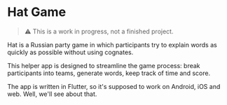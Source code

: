 # Hat Game

> :warning: This is a work in progress, not a finished project.

Hat is a Russian party game in which participants try to explain words as quickly as possible without using cognates.

This helper app is designed to streamline the game process: break participants into teams, generate words, keep track of time and score.

The app is written in Flutter, so it's supposed to work on Android, iOS and web. Well, we'll see about that.
